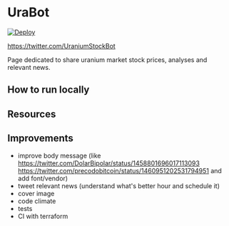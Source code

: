 # UraBot

[![Deploy](https://www.herokucdn.com/deploy/button.svg)](https://dashboard.heroku.com/apps/ura-bot-server)
<!-- https://www.easycron.com/user -->

https://twitter.com/UraniumStockBot

Page dedicated to share uranium market stock prices, analyses and relevant news.

## How to run locally

## Resources

## Improvements

- improve body message (like https://twitter.com/DolarBipolar/status/1458801696017113093 https://twitter.com/precodobitcoin/status/1460951202531794951 and add font/vendor)
- tweet relevant news (understand what's better hour and schedule it)
- cover image
- code climate
- tests
- CI with terraform
